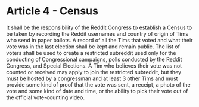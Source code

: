 # Article 4 - Census

It shall be the responsibility of the Reddit Congress to establish a Census to be taken by recording the Reddit usernames and country of origin of Tims who send in paper ballots. A record of all the Tims that voted and what their vote was in the last election shall be kept and remain public. The list of voters shall be used to create a restricted subreddit used only for the conducting of Congressional campaigns, polls conducted by the Reddit Congress, and Special Elections. A Tim who believes their vote was not counted or received may apply to join the restricted subreddit, but they must be hosted by a congressman and at least 3 other Tims and must provide some kind of proof that the vote was sent, a receipt, a photo of the vote and some kind of date and time, or the ability to pick their vote out of the official vote-counting video.
